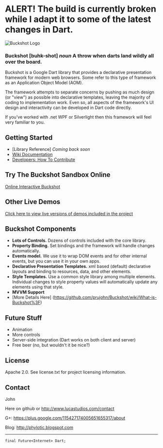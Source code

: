# ALERT!  The build is currently broken while I adapt it to some of the latest changes in Dart.

![Buckshot Logo](http://www.lucastudios.com/img/lucaui_logo_candidate2.png)

### Buckshot [buhk-shot] *noun* A throw when darts land wildly all over the board. ###

Buckshot is a Google Dart library that provides a declarative presentation framework for modern web browsers.  Some refer to this type of framework as an Application Object Model (AOM).

The framework attempts to separate concerns by pushing as much design (or "view") as possible into declarative templates, leaving the majority of coding to implementation work.
Even so, all aspects of the framework's UI design and interactivity can be developed in Dart code directly.

If you've worked with .net WPF or Silverlight then this framework will feel very familiar to you.

## Getting Started
* [Library Reference] *Coming back soon*
* [Wiki Documentation](https://github.com/prujohn/Buckshot/wiki/_pages)
* [Developers: How To Contribute](https://github.com/prujohn/Buckshot/wiki/How-To-Contribute)

## Try The Buckshot Sandbox Online
[Online Interactive Buckshot](http://www.lucastudios.com/trybuckshot)

## Other Live Demos
[Click here to view live versions of demos included in the project](http://www.lucastudios.com/demos/)

## Buckshot Components
* **Lots of Controls.**  Dozens of controls included with the core library. 
* **Property Binding.**  Set bindings and the framework will handle changes automatically.
* **Events model.** We use it to wrap DOM events and for other internal events, but you can use it in your own apps.
* **Declarative Presentation Templates.** xml based (default) declarative layouts and binding to resources, data, and other elements.
* **Style Templates.**  Use a common style library among multiple elements.  Individual changes to style property values will automatically update any elements using that style.
* **MVVM Support**
* [More Details Here] (https://github.com/prujohn/Buckshot/wiki/What-is-Buckshot%3F)

## Future Stuff
* Animation
* More controls
* Server-side integration (Dart works on both client and server)
* Free beer (no, but wouldn't it be nice?)

## License
Apache 2.0. See license.txt for project licensing information.

## Contact

John

Here on github or http://www.lucastudios.com/contact

G+: https://plus.google.com/115427174005651655317/about

Blog: http://phylotic.blogspot.com

---------------------------------------------
	final Future<Internet> Dart;
